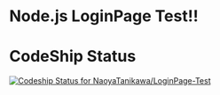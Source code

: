 # Node.js LoginPage Test!!

# CodeShip Status
[![Codeship Status for NaoyaTanikawa/LoginPage-Test](https://app.codeship.com/projects/f6388450-c6a5-0135-9eb9-1e50aff0702d/status?branch=master)](https://app.codeship.com/projects/261221)
